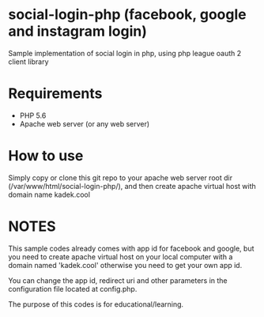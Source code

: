 # social-login-php (facebook, google and instagram login)
Sample implementation of social login in php, using php league oauth 2 client library

# Requirements
* PHP 5.6
* Apache web server (or any web server)

# How to use
Simply copy or clone this git repo to your apache web server root dir (/var/www/html/social-login-php/),
and then create apache virtual host with domain name kadek.cool


# NOTES
This sample codes already comes with app id for facebook and google, but you need
to create apache virtual host on your local computer with a domain named 'kadek.cool'
otherwise you need to get your own app id.

You can change the app id, redirect uri and other parameters in the configuration
file located at config.php.

The purpose of this codes is for educational/learning.
